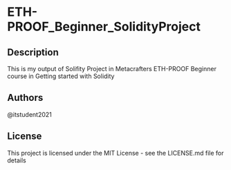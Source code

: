 # ETH-PROOF_Beginner_SolidityProject

## Description

This is my output of Solifity Project in Metacrafters ETH-PROOF Beginner course in Getting started with Solidity


## Authors

@itstudent2021


## License

This project is licensed under the MIT License - see the LICENSE.md file for details
